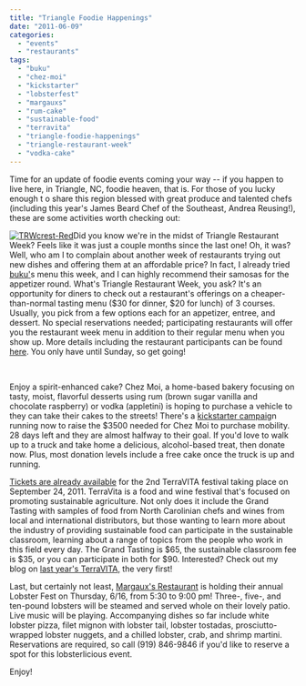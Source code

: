 ```yaml
---
title: "Triangle Foodie Happenings"
date: "2011-06-09"
categories: 
  - "events"
  - "restaurants"
tags: 
  - "buku"
  - "chez-moi"
  - "kickstarter"
  - "lobsterfest"
  - "margauxs"
  - "rum-cake"
  - "sustainable-food"
  - "terravita"
  - "triangle-foodie-happenings"
  - "triangle-restaurant-week"
  - "vodka-cake"
---
```


Time for an update of foodie events coming your way -- if you happen to live here, in Triangle, NC, foodie heaven, that is. For those of you lucky enough t o share this region blessed with great produce and talented chefs (including this year's James Beard Chef of the Southeast, Andrea Reusing!), these are some activities worth checking out:

﻿﻿[![](http://s3.amazonaws.com/thegourmez-wpmedia/2011/06/TRWcrest-Red-271x300.png "TRWcrest-Red")](http://s3.amazonaws.com/thegourmez-wpmedia/2011/06/TRWcrest-Red.png)Did you know we're in the midst of Triangle Restaurant Week? Feels like it was just a couple months since the last one! Oh, it was? Well, who am I to complain about another week of restaurants trying out new dishes and offering them at an affordable price? In fact, I already tried [buku'](http://www.bukuraleigh.com "Buku")s menu this week, and I can highly recommend their samosas for the appetizer round. What's Triangle Restaurant Week, you ask? It's an opportunity for diners to check out a restaurant's offerings on a cheaper-than-normal tasting menu ($30 for dinner, $20 for lunch) of 3 courses. Usually, you pick from a few options each for an appetizer, entree, and dessert. No special reservations needed; participating restaurants will offer you the restaurant week menu in addition to their regular menu when you show up. More details including the restaurant participants can be found [here](http://www.blvd.tv/trw/ "Triangle Restaurant Week"). You only have until Sunday, so get going!

 

Enjoy a spirit-enhanced cake? Chez Moi, a home-based bakery focusing on tasty, moist, flavorful desserts using rum (brown sugar vanilla and chocolate raspberry) or vodka (appletini) is hoping to purchase a vehicle to they can take their cakes to the streets! There's a [kickstarter campaig](http://www.kickstarter.com/projects/1068496825/chez-moi-on-wheels "Chez Moi campaign")n running now to raise the $3500 needed for Chez Moi to purchase mobility. 28 days left and they are almost halfway to their goal. If you'd love to walk up to a truck and take home a delicious, alcohol-based treat, then donate now. Plus, most donation levels include a free cake once the truck is up and running.

[Tickets are already available](http://www.terravitaevent.com/TerraVITA/HOME.html "TerraVITA's Website") for the 2nd TerraVITA festival taking place on September 24, 2011. TerraVita is a food and wine festival that's focused on promoting sustainable agriculture. Not only does it include the Grand Tasting with samples of food from North Carolinian chefs and wines from local and international distributors, but those wanting to learn more about the industry of providing sustainable food can participate in the sustainable classroom, learning about a range of topics from the people who work in this field every day. The Grand Tasting is $65, the sustainable classroom fee is $35, or you can participate in both for $90. Interested? Check out my blog on [last year's TerraVITA,](http://www.thegourmez.com/?p=1691 "TerraVITA report") the very first!

Last, but certainly not least, [Margaux's Restaurant](http://www.margauxsrestaurant.com/# "Margaux's Restaurant") is holding their annual Lobster Fest on Thursday, 6/16, from 5:30 to 9:00 pm! Three-, five-, and ten-pound lobsters will be steamed and served whole on their lovely patio. Live music will be playing. Accompanying dishes so far include white lobster pizza, filet mignon with lobster tail, lobster tostadas, prosciutto-wrapped lobster nuggets, and a chilled lobster, crab, and shrimp martini. Reservations are required, so call (919) 846-9846 if you'd like to reserve a spot for this lobsterlicious event.

Enjoy!
